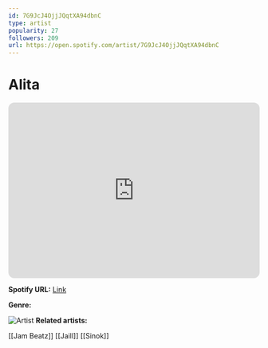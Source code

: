 ```yaml
---
id: 7G9JcJ4OjjJQqtXA94dbnC
type: artist
popularity: 27
followers: 209
url: https://open.spotify.com/artist/7G9JcJ4OjjJQqtXA94dbnC
---
```

# Alita

<iframe style="border-radius:12px" src="https://open.spotify.com/embed/artist/7G9JcJ4OjjJQqtXA94dbnC" width="100%" height="352" frameBorder="0" allowfullscreen="" allow="autoplay; clipboard-write; encrypted-media; fullscreen; picture-in-picture" loading="lazy"></iframe>

**Spotify URL:** [Link](https://open.spotify.com/artist/7G9JcJ4OjjJQqtXA94dbnC)

**Genre:** 

![Artist](https://i.scdn.co/image/ab6761610000e5eb4dfccf06b0610a9d64ff2354)
**Related artists:**

[[Jam Beatz]]
[[Jaill]]
[[Sinok]]
